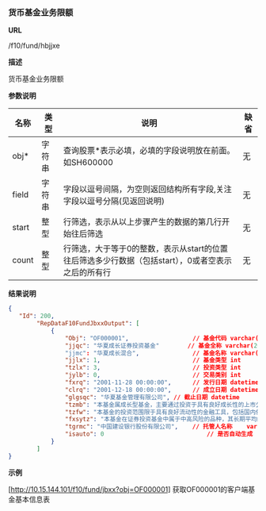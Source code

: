 
### 货币基金业务限额

**URL**

/f10/fund/hbjjxe

**描述**

货币基金业务限额 

**参数说明**
                                                                    
|名称|类型|说明|缺省|                                                       
| -------- | -------- | -------- | -------- |                       
|obj\*|字符串|查询股票\*表示必填，必填的字段说明放在前面。如SH600000|无|                      
|field|字符串|字段以逗号间隔，为空则返回结构所有字段,关注字段以逗号分隔(见返回说明)|无|                  
|start|整型|行筛选，表示从以上步骤产生的数据的第几行开始往后筛选|无|                             
|count|整型|行筛选，大于等于0的整数，表示从start的位置往后筛选多少行数据（包括start），0或者空表示之后的所有行|无|

**结果说明**

```json
{
   "Id": 200,
        "RepDataF10FundJbxxOutput": [
            {
                "Obj": "OF000001",					// 基金代码	varchar(10)		
                "jjqc": "华夏成长证券投资基金"		// 基金全称	varchar(200)
                "jjmc": "华夏成长混合",				// 基金名称	varchar(30)
                "jjlx": 1,							// 基金类型	int
                "tzlx": 3,							// 投资类型	int
                "jylb": 0,							// 交易类别	int
                "fxrq": "2001-11-28 00:00:00",		// 发行日期	datetime
                "clrq": "2001-12-18 00:00:00",		// 成立日期	datetime
                "glgsqc": "华夏基金管理有限公司",	// 截止日期	datetime
                "tzmb": "本基金属成长型基金，主要通过投资于具有良好成长性的上市公司的股票，在保持基金资产安全性和流动性的前提下，实现基金的长期资本增值。",// 投资目标	varchar(2000)
                "tzfw": "本基金的投资范围限于具有良好流动性的金融工具，包括国内依法公开发行上市的股票、债券及中国证监会允许基金投资的其他金融工具。其中投资的重点是预期利润或收入具有良好增长潜力的成长型上市公司所发行的股票，这部分投资比例将不低于本基金股票资产的80%。",// 投资范围	varchar(2000)
                "fxsytz": "本基金在证券投资基金中属于中高风险的品种，其长期平均的预期收益和风险高于债券基金和混合基金。",		// 风险收益特征	varchar(2000)
                "tgrmc": "中国建设银行股份有限公司",	// 托管人名称	varchar(200)
                "isauto": 0  							// 是否自动生成	int
            }
    	]
}
```

**示例**

[http://10.15.144.101/f10/fund/jbxx?obj=OF000001]
获取OF000001的客户端基金基本信息表 
